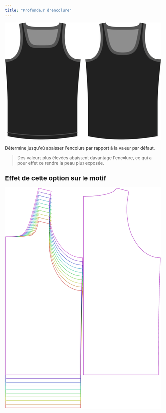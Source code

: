 ```yaml
---
title: "Profondeur d'encolure"
---
```


![L'option de profondeur d'encolure sur Aaron](./necklinedrop.svg)

Détermine jusqu'où abaisser l'encolure par rapport à la valeur par défaut.

> Des valeurs plus élevées abaissent davantage l'encolure, ce qui a pour effet de rendre la peau plus exposée.

## Effet de cette option sur le motif

![Cette image montre l'effet de cette option en superposant plusieurs variantes qui ont une valeur différente pour cette option](aaron_necklinedrop_sample.svg "Effet de cette option sur le motif")

